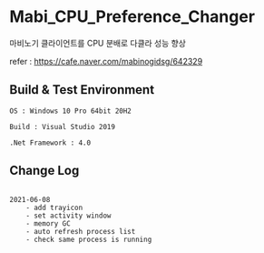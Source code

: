 # Mabi_CPU_Preference_Changer

마비노기 클라이언트를 CPU 분배로 다클라 성능 향상

refer : <https://cafe.naver.com/mabinogidsg/642329>

## Build & Test Environment

```Text
OS : Windows 10 Pro 64bit 20H2

Build : Visual Studio 2019

.Net Framework : 4.0
```

## Change Log

```Text

2021-06-08
    - add trayicon
    - set activity window
    - memory GC
    - auto refresh process list
    - check same process is running
```
